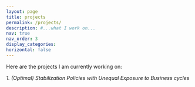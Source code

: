 ```yaml
---
layout: page
title: projects
permalink: /projects/
description: #...what I work on...
nav: true
nav_order: 3
display_categories: 
horizontal: false
---
```


Here are the projects I am currently working on:

*1. (Optimal) Stabilization Policies with Unequal Exposure to Business cycles*

